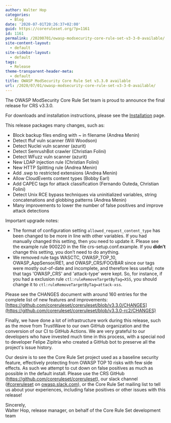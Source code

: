 ```yaml
---
author: Walter Hop
categories:
  - Blog
date: '2020-07-01T20:26:37+02:00'
guid: https://coreruleset.org/?p=1161
id: 1161
permalink: /20200701/owasp-modsecurity-core-rule-set-v3-3-0-available/
site-content-layout:
  - default
site-sidebar-layout:
  - default
tags:
  - Release
theme-transparent-header-meta:
  - default
title: OWASP ModSecurity Core Rule Set v3.3.0 available
url: /2020/07/01/owasp-modsecurity-core-rule-set-v3-3-0-available/
---
```



The OWASP ModSecurity Core Rule Set team is proud to announce the final release for CRS v3.3.0.

For downloads and installation instructions, please see the [Installation](/installation/) page.

This release packages many changes, such as:

- Block backup files ending with ~ in filename (Andrea Menin)
- Detect ffuf vuln scanner (Will Woodson)
- Detect Nuclei vuln scanner (azurit)
- Detect SemrushBot crawler (Christian Folini)
- Detect WFuzz vuln scanner (azurit)
- New LDAP injection rule (Christian Folini)
- New HTTP Splitting rule (Andrea Menin)
- Add .swp to restricted extensions (Andrea Menin)
- Allow CloudEvents content types (Bobby Earl)
- Add CAPEC tags for attack classification (Fernando Outeda, Christian Folini)
- Detect Unix RCE bypass techniques via uninitialized variables, string concatenations and globbing patterns (Andrea Menin)
- Many improvements to lower the number of false positives and improve attack detections

Important upgrade notes:

- The format of configuration setting `allowed_request_content_type` has been changed to be more in line with other variables. If you had manually changed this setting, then you need to update it. Please see the example rule 900220 in the file crs-setup.conf.example. If you **didn’t** change this setting, you don’t need to do anything.
- We removed rule tags WASCTC, OWASP\_TOP\_10, OWASP\_AppSensor/RE1, and OWASP\_CRS/FOO/BAR since our tags were mostly out-of-date and incomplete, and therefore less useful; note that tags 'OWASP\_CRS' and 'attack-type' were kept. So, for instance, if you had a exclusion rule `ctl:ruleRemoveTargetByTag=XSS`, you should change it to `ctl:ruleRemoveTargetByTag=attack-xss`.

Please see the CHANGES document with around 160 entries for the complete list of new features and improvements: [https://github.com/coreruleset/coreruleset/blob/v3.3.0/CHANGES](https://github.com/coreruleset/coreruleset/blob/v3.3.0-rc2/CHANGES)

Finally, we have done a lot of infrastructure work during this release, such as the move from TrustWave to our own GitHub organization and the conversion of our CI to GitHub Actions. We are very grateful to our developers who have invested much time in this process, with a special nod to developer Felipe Zipitria who created a GitHub bot to preserve all the project's issue history.

Our desire is to see the Core Rule Set project used as a baseline security feature, effectively protecting from OWASP TOP 10 risks with few side effects. As such we attempt to cut down on false positives as much as possible in the default install. Please use the CRS GitHub (<https://github.com/coreruleset/coreruleset>), our slack channel ([\#coreruleset](https://owasp.slack.com/archives/CBKGH8A5P) on [owasp.slack.com](https://owasp.slack.com)), or the Core Rule Set mailing list to tell us about your experiences, including false positives or other issues with this release!

Sincerely,  
Walter Hop, release manager, on behalf of the Core Rule Set development team